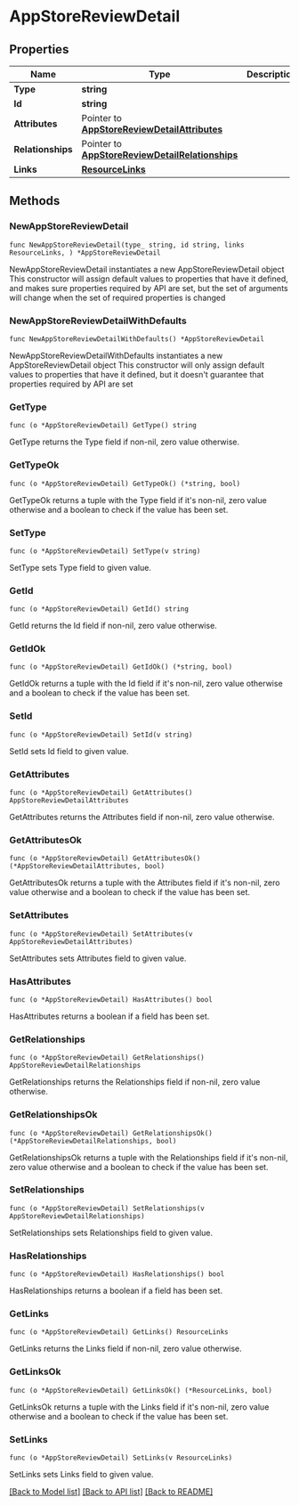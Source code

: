 # AppStoreReviewDetail

## Properties

Name | Type | Description | Notes
------------ | ------------- | ------------- | -------------
**Type** | **string** |  | 
**Id** | **string** |  | 
**Attributes** | Pointer to [**AppStoreReviewDetailAttributes**](AppStoreReviewDetailAttributes.md) |  | [optional] 
**Relationships** | Pointer to [**AppStoreReviewDetailRelationships**](AppStoreReviewDetailRelationships.md) |  | [optional] 
**Links** | [**ResourceLinks**](ResourceLinks.md) |  | 

## Methods

### NewAppStoreReviewDetail

`func NewAppStoreReviewDetail(type_ string, id string, links ResourceLinks, ) *AppStoreReviewDetail`

NewAppStoreReviewDetail instantiates a new AppStoreReviewDetail object
This constructor will assign default values to properties that have it defined,
and makes sure properties required by API are set, but the set of arguments
will change when the set of required properties is changed

### NewAppStoreReviewDetailWithDefaults

`func NewAppStoreReviewDetailWithDefaults() *AppStoreReviewDetail`

NewAppStoreReviewDetailWithDefaults instantiates a new AppStoreReviewDetail object
This constructor will only assign default values to properties that have it defined,
but it doesn't guarantee that properties required by API are set

### GetType

`func (o *AppStoreReviewDetail) GetType() string`

GetType returns the Type field if non-nil, zero value otherwise.

### GetTypeOk

`func (o *AppStoreReviewDetail) GetTypeOk() (*string, bool)`

GetTypeOk returns a tuple with the Type field if it's non-nil, zero value otherwise
and a boolean to check if the value has been set.

### SetType

`func (o *AppStoreReviewDetail) SetType(v string)`

SetType sets Type field to given value.


### GetId

`func (o *AppStoreReviewDetail) GetId() string`

GetId returns the Id field if non-nil, zero value otherwise.

### GetIdOk

`func (o *AppStoreReviewDetail) GetIdOk() (*string, bool)`

GetIdOk returns a tuple with the Id field if it's non-nil, zero value otherwise
and a boolean to check if the value has been set.

### SetId

`func (o *AppStoreReviewDetail) SetId(v string)`

SetId sets Id field to given value.


### GetAttributes

`func (o *AppStoreReviewDetail) GetAttributes() AppStoreReviewDetailAttributes`

GetAttributes returns the Attributes field if non-nil, zero value otherwise.

### GetAttributesOk

`func (o *AppStoreReviewDetail) GetAttributesOk() (*AppStoreReviewDetailAttributes, bool)`

GetAttributesOk returns a tuple with the Attributes field if it's non-nil, zero value otherwise
and a boolean to check if the value has been set.

### SetAttributes

`func (o *AppStoreReviewDetail) SetAttributes(v AppStoreReviewDetailAttributes)`

SetAttributes sets Attributes field to given value.

### HasAttributes

`func (o *AppStoreReviewDetail) HasAttributes() bool`

HasAttributes returns a boolean if a field has been set.

### GetRelationships

`func (o *AppStoreReviewDetail) GetRelationships() AppStoreReviewDetailRelationships`

GetRelationships returns the Relationships field if non-nil, zero value otherwise.

### GetRelationshipsOk

`func (o *AppStoreReviewDetail) GetRelationshipsOk() (*AppStoreReviewDetailRelationships, bool)`

GetRelationshipsOk returns a tuple with the Relationships field if it's non-nil, zero value otherwise
and a boolean to check if the value has been set.

### SetRelationships

`func (o *AppStoreReviewDetail) SetRelationships(v AppStoreReviewDetailRelationships)`

SetRelationships sets Relationships field to given value.

### HasRelationships

`func (o *AppStoreReviewDetail) HasRelationships() bool`

HasRelationships returns a boolean if a field has been set.

### GetLinks

`func (o *AppStoreReviewDetail) GetLinks() ResourceLinks`

GetLinks returns the Links field if non-nil, zero value otherwise.

### GetLinksOk

`func (o *AppStoreReviewDetail) GetLinksOk() (*ResourceLinks, bool)`

GetLinksOk returns a tuple with the Links field if it's non-nil, zero value otherwise
and a boolean to check if the value has been set.

### SetLinks

`func (o *AppStoreReviewDetail) SetLinks(v ResourceLinks)`

SetLinks sets Links field to given value.



[[Back to Model list]](../README.md#documentation-for-models) [[Back to API list]](../README.md#documentation-for-api-endpoints) [[Back to README]](../README.md)


